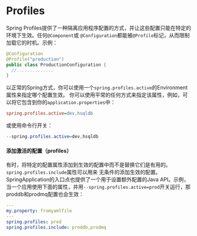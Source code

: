 Profiles
========================
Spring Profiles提供了一种隔离应用程序配置的方式，并让这些配置只能在特定的环境下生效。任何`@Component`或
`@Configuration`都能被`@Profile`标记，从而限制加载它的时机。示例：
```java
@Configuration
@Profile("production")
public class ProductionConfiguration {
  //..............
}
```
以正常的Spring方式，你可以使用一个`spring.profiles.active`的Environment属性来指定哪个配置生效。
你可以使用平常的任何方式来指定该属性，例如，可以将它包含到你的`application.properties`中：
```ini
spring.profiles.active=dev,hsqldb
```
或使用命令行开关：
```powershell
--spring.profiles.active=dev,hsqldb
```
#### 添加激活的配置（profiles）
有时，将特定的配置属性添加到生效的配置中而不是替换它们是有用的。`spring.profiles.include`属性可以用来
无条件的添加生效的配置。SpringApplication的入口点也提供了一个用于设置额外配置的Java API。示例，
当一个应用使用下面的属性，并用`--spring.profiles.active=prod`开关运行，那proddb和prodmq配置也会生效：
```yml
---
my.property: fromyamlfile
---
spring.profiles: prod
spring.profiles.include: proddb,prodmq
```
